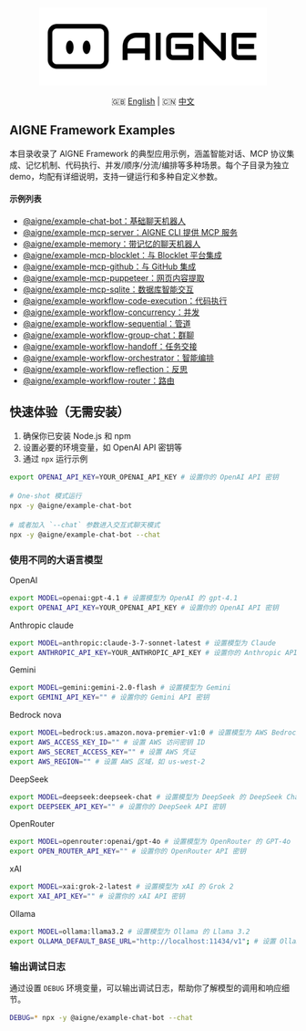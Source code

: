 <p align="center">
  <img src="../logo.svg" alt="AIGNE Logo" width="400"/>
</p>

<p align="center">
  🇬🇧 <a href="./README.md">English</a> | 🇨🇳 <a href="./README.zh.md">中文</a>
</p>

## AIGNE Framework Examples

本目录收录了 AIGNE Framework 的典型应用示例，涵盖智能对话、MCP 协议集成、记忆机制、代码执行、并发/顺序/分流/编排等多种场景。每个子目录为独立 demo，均配有详细说明，支持一键运行和多种自定义参数。

#### 示例列表

- [@aigne/example-chat-bot：基础聊天机器人](./chat-bot/README.md)
- [@aigne/example-mcp-server：AIGNE CLI 提供 MCP 服务](./mcp-server/README.md)
- [@aigne/example-memory：带记忆的聊天机器人](./memory/README.md)
- [@aigne/example-mcp-blocklet：与 Blocklet 平台集成](./mcp-blocklet/README.md)
- [@aigne/example-mcp-github：与 GitHub 集成](./mcp-github/README.md)
- [@aigne/example-mcp-puppeteer：网页内容提取](./mcp-puppeteer/README.md)
- [@aigne/example-mcp-sqlite：数据库智能交互](./mcp-sqlite/README.md)
- [@aigne/example-workflow-code-execution：代码执行](./workflow-code-execution/README.md)
- [@aigne/example-workflow-concurrency：并发](./workflow-concurrency/README.md)
- [@aigne/example-workflow-sequential：管道](./workflow-sequential/README.md)
- [@aigne/example-workflow-group-chat：群聊](./workflow-group-chat/README.md)
- [@aigne/example-workflow-handoff：任务交接](./workflow-handoff/README.md)
- [@aigne/example-workflow-orchestrator：智能编排](./workflow-orchestrator/README.md)
- [@aigne/example-workflow-reflection：反思](./workflow-reflection/README.md)
- [@aigne/example-workflow-router：路由](./workflow-router/README.md)

## 快速体验（无需安装）

1. 确保你已安装 Node.js 和 npm
2. 设置必要的环境变量，如 OpenAI API 密钥等
3. 通过 `npx` 运行示例

```bash
export OPENAI_API_KEY=YOUR_OPENAI_API_KEY # 设置你的 OpenAI API 密钥

# One-shot 模式运行
npx -y @aigne/example-chat-bot

# 或者加入 `--chat` 参数进入交互式聊天模式
npx -y @aigne/example-chat-bot --chat
```

### 使用不同的大语言模型

OpenAI

```bash
export MODEL=openai:gpt-4.1 # 设置模型为 OpenAI 的 gpt-4.1
export OPENAI_API_KEY=YOUR_OPENAI_API_KEY # 设置你的 OpenAI API 密钥
```

Anthropic claude

```bash
export MODEL=anthropic:claude-3-7-sonnet-latest # 设置模型为 Claude
export ANTHROPIC_API_KEY=YOUR_ANTHROPIC_API_KEY # 设置你的 Anthropic API 密钥
```

Gemini

```bash
export MODEL=gemini:gemini-2.0-flash # 设置模型为 Gemini
export GEMINI_API_KEY="" # 设置你的 Gemini API 密钥
```

Bedrock nova

```bash
export MODEL=bedrock:us.amazon.nova-premier-v1:0 # 设置模型为 AWS Bedrock 的 Nova Premier
export AWS_ACCESS_KEY_ID="" # 设置 AWS 访问密钥 ID
export AWS_SECRET_ACCESS_KEY="" # 设置 AWS 凭证
export AWS_REGION="" # 设置 AWS 区域，如 us-west-2
```

DeepSeek

```bash
export MODEL=deepseek:deepseek-chat # 设置模型为 DeepSeek 的 DeepSeek Chat
export DEEPSEEK_API_KEY="" # 设置你的 DeepSeek API 密钥
```

OpenRouter

```bash
export MODEL=openrouter:openai/gpt-4o # 设置模型为 OpenRouter 的 GPT-4o
export OPEN_ROUTER_API_KEY="" # 设置你的 OpenRouter API 密钥
```

xAI

```bash
export MODEL=xai:grok-2-latest # 设置模型为 xAI 的 Grok 2
export XAI_API_KEY="" # 设置你的 xAI API 密钥
```

Ollama

```bash
export MODEL=ollama:llama3.2 # 设置模型为 Ollama 的 Llama 3.2
export OLLAMA_DEFAULT_BASE_URL="http://localhost:11434/v1"; # 设置 Ollama 的默认 API 地址
```

### 输出调试日志

通过设置 `DEBUG` 环境变量，可以输出调试日志，帮助你了解模型的调用和响应细节。

```bash
DEBUG=* npx -y @aigne/example-chat-bot --chat
```

